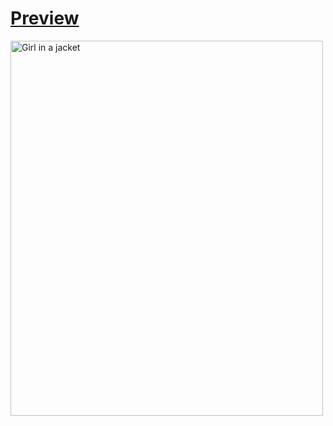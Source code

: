 <h1><a href="https://amandevweb.netlify.app/" target="_blank">Preview</a></h1>
<img src="https://pbs.twimg.com/media/F9yqunsagAADT0U?format=jpg&name=large" alt="Girl in a jacket" width="500" height="600">
